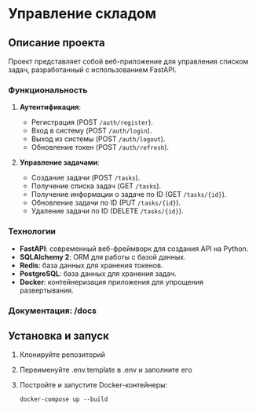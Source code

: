 # Управление складом

## Описание проекта
Проект представляет собой веб-приложение для управления списком задач, разработанный с использованием FastAPI. 

### Функциональность

1. **Аутентификация**:
    - Регистрация (POST `/auth/register`).
    - Вход в систему (POST `/auth/login`).
    - Выход из системы (POST `/auth/logout`).
    - Обновление токен (POST `/auth/refresh`).

2. **Управление задачами**:
    - Создание задачи (POST `/tasks`).
    - Получение списка задач (GET `/tasks`).
    - Получение информации о задаче по ID (GET `/tasks/{id}`).
    - Обновление задачи по ID (PUT `/tasks/{id}`).
    - Удаление задачи по ID (DELETE `/tasks/{id}`).

### Технологии
- **FastAPI**: современный веб-фреймворк для создания API на Python.
- **SQLAlchemy 2**: ORM для работы с базой данных.
- **Redis**: база данных для хранения токенов.
- **PostgreSQL**: база данных для хранения задач.
- **Docker**: контейнеризация приложения для упрощения развертывания.

### Документация: /docs

## Установка и запуск

1. Клонируйте репозиторий

2. Переименуйте .env.template в .env и заполните его 

3. Постройте и запустите Docker-контейнеры:
    ```
    docker-compose up --build
    ```

